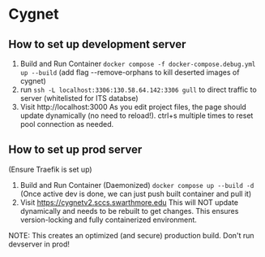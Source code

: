 # Cygnet

## How to set up development server

1. Build and Run Container
`docker compose -f docker-compose.debug.yml up --build`
    (add flag --remove-orphans to kill deserted images of cygnet) 
2. run `ssh -L localhost:3306:130.58.64.142:3306 gull` to direct traffic to server
    (whitelisted for ITS databse)
3. Visit http://localhost:3000
As you edit project files, the page should update dynamically (no need to reload!).
ctrl+s multiple times to reset pool connection as needed.

## How to set up prod server

(Ensure Traefik is set up)

1. Build and Run Container (Daemonized)
`docker compose up --build -d`
(Once active dev is done, we can just push built container and pull it)
2. Visit https://cygnetv2.sccs.swarthmore.edu
This will NOT update dynamically and needs to be rebuilt to get changes. This ensures version-locking and fully containerized environment.

NOTE: This creates an optimized (and secure) production build. Don't run devserver in prod!
